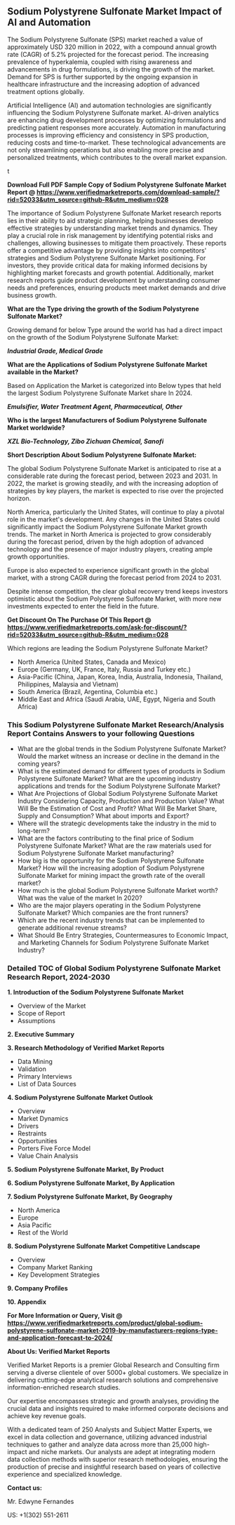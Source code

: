 <h2>Sodium Polystyrene Sulfonate Market Impact of AI and Automation</h2><p>The Sodium Polystyrene Sulfonate (SPS) market reached a value of approximately USD 320 million in 2022, with a compound annual growth rate (CAGR) of 5.2% projected for the forecast period. The increasing prevalence of hyperkalemia, coupled with rising awareness and advancements in drug formulations, is driving the growth of the market. Demand for SPS is further supported by the ongoing expansion in healthcare infrastructure and the increasing adoption of advanced treatment options globally.</p><p>Artificial Intelligence (AI) and automation technologies are significantly influencing the Sodium Polystyrene Sulfonate market. AI-driven analytics are enhancing drug development processes by optimizing formulations and predicting patient responses more accurately. Automation in manufacturing processes is improving efficiency and consistency in SPS production, reducing costs and time-to-market. These technological advancements are not only streamlining operations but also enabling more precise and personalized treatments, which contributes to the overall market expansion.</p>t</p><p id="" class=""><strong>Download Full PDF Sample Copy of Sodium Polystyrene Sulfonate Market Report @ <a href="https://www.verifiedmarketreports.com/download-sample/?rid=52033&utm_source=github-R&utm_medium=028" target="_blank">https://www.verifiedmarketreports.com/download-sample/?rid=52033&utm_source=github-R&utm_medium=028</a></strong></p><p>The importance of&nbsp;Sodium Polystyrene Sulfonate Market research reports lies in their ability to aid strategic planning, helping businesses develop effective strategies by understanding market trends and dynamics. They play a crucial role in risk management by identifying potential risks and challenges, allowing businesses to mitigate them proactively. These reports offer a competitive advantage by providing insights into competitors' strategies and Sodium Polystyrene Sulfonate Market positioning. For investors, they provide critical data for making informed decisions by highlighting market forecasts and growth potential. Additionally, market research reports guide product development by understanding consumer needs and preferences, ensuring products meet market demands and drive business growth.</p><p><strong>What are the&nbsp;Type driving the growth of the Sodium Polystyrene Sulfonate Market?</strong></p><p id="" class="">Growing demand for below Type around the world has had a direct impact on the growth of the Sodium Polystyrene Sulfonate Market:</p><em><strong>Industrial Grade, Medical Grade</strong></em></p><strong>What are the&nbsp;Applications&nbsp;of Sodium Polystyrene Sulfonate Market available in the Market?</strong></p><p id="" class="">Based on Application the Market is categorized into Below types that held the largest Sodium Polystyrene Sulfonate Market share In 2024.</p><em><strong>Emulsifier, Water Treatment Agent, Pharmaceutical, Other</strong></em></p><strong>Who is the largest Manufacturers of Sodium Polystyrene Sulfonate Market worldwide?</strong></p><p><em><strong>XZL Bio-Technology, Zibo Zichuan Chemical, Sanofi</strong></em></p><p id="" class=""><strong>Short Description About Sodium Polystyrene Sulfonate Market:</strong></p><p>The global Sodium Polystyrene Sulfonate Market is anticipated to rise at a considerable rate during the forecast period, between 2023 and 2031. In 2022, the market is growing steadily, and with the increasing adoption of strategies by key players, the market is expected to rise over the projected horizon.</p><p>North America, particularly the United States, will continue to play a pivotal role in the market's development. Any changes in the United States could significantly impact the Sodium Polystyrene Sulfonate Market growth trends. The market in North America is projected to grow considerably during the forecast period, driven by the high adoption of advanced technology and the presence of major industry players, creating ample growth opportunities.</p><p>Europe is also expected to experience significant growth in the global market, with a strong CAGR during the forecast period from 2024 to 2031.</p><p>Despite intense competition, the clear global recovery trend keeps investors optimistic about the Sodium Polystyrene Sulfonate Market, with more new investments expected to enter the field in the future.</p><p id="" class=""><strong>Get Discount On The Purchase Of This Report @ <a href="https://www.verifiedmarketreports.com/ask-for-discount/?rid=52033&utm_source=github-R&utm_medium=028" target="_blank">https://www.verifiedmarketreports.com/ask-for-discount/?rid=52033&utm_source=github-R&utm_medium=028</a></strong></p>Which regions are leading the Sodium Polystyrene Sulfonate Market?</p><ul><li>North America (United States, Canada and Mexico)</li><li>Europe (Germany, UK, France, Italy, Russia and Turkey etc.)</li><li>Asia-Pacific (China, Japan, Korea, India, Australia, Indonesia, Thailand, Philippines, Malaysia and Vietnam)</li><li>South America (Brazil, Argentina, Columbia etc.)</li><li>Middle East and Africa (Saudi Arabia, UAE, Egypt, Nigeria and South Africa)</li></ul><h3 id="" class="">This Sodium Polystyrene Sulfonate Market Research/Analysis Report Contains Answers to your following Questions</h3><ul><li>What are the global trends in the Sodium Polystyrene Sulfonate Market? Would the market witness an increase or decline in the demand in the coming years?</li><li>What is the estimated demand for different types of products in Sodium Polystyrene Sulfonate Market? What are the upcoming industry applications and trends for the Sodium Polystyrene Sulfonate Market?</li><li>What Are Projections of Global Sodium Polystyrene Sulfonate Market Industry Considering Capacity, Production and Production Value? What Will Be the Estimation of Cost and Profit? What Will Be Market Share, Supply and Consumption? What about imports and Export?</li><li>Where will the strategic developments take the industry in the mid to long-term?</li><li>What are the factors contributing to the final price of Sodium Polystyrene Sulfonate Market? What are the raw materials used for Sodium Polystyrene Sulfonate Market manufacturing?</li><li>How big is the opportunity for the Sodium Polystyrene Sulfonate Market? How will the increasing adoption of Sodium Polystyrene Sulfonate Market for mining impact the growth rate of the overall market?</li><li>How much is the global Sodium Polystyrene Sulfonate Market worth? What was the value of the market In 2020?</li><li>Who are the major players operating in the Sodium Polystyrene Sulfonate Market? Which companies are the front runners?</li><li>Which are the recent industry trends that can be implemented to generate additional revenue streams?</li><li>What Should Be Entry Strategies, Countermeasures to Economic Impact, and Marketing Channels for Sodium Polystyrene Sulfonate Market Industry?</li></ul><h3 id="" class="">Detailed TOC of Global Sodium Polystyrene Sulfonate Market Research Report, 2024-2030</h3><p id="" class=""><strong>1. Introduction of the Sodium Polystyrene Sulfonate Market</strong></p><ul><li>Overview of the Market</li><li>Scope of Report</li><li>Assumptions</li></ul><p id="" class=""><strong>2. Executive Summary</strong></p><p id="" class=""><strong>3. Research Methodology of Verified Market Reports</strong></p><ul><li>Data Mining</li><li>Validation</li><li>Primary Interviews</li><li>List of Data Sources</li></ul><p id="" class=""><strong>4. Sodium Polystyrene Sulfonate Market Outlook</strong></p><ul><li>Overview</li><li>Market Dynamics</li><li>Drivers</li><li>Restraints</li><li>Opportunities</li><li>Porters Five Force Model</li><li>Value Chain Analysis</li></ul><p id="" class=""><strong>5. Sodium Polystyrene Sulfonate Market, By Product</strong></p><p id="" class=""><strong>6. Sodium Polystyrene Sulfonate Market, By Application</strong></p><p id="" class=""><strong>7. Sodium Polystyrene Sulfonate Market, By Geography</strong></p><ul><li>North America</li><li>Europe</li><li>Asia Pacific</li><li>Rest of the World</li></ul><p id="" class=""><strong>8. Sodium Polystyrene Sulfonate Market Competitive Landscape</strong></p><ul><li>Overview</li><li>Company Market Ranking</li><li>Key Development Strategies</li></ul><p id="" class=""><strong>9. Company Profiles</strong></p><p id="" class=""><strong>10. Appendix</strong></p><p id="" class=""><strong>For More Information or Query, Visit @ <a href="https://www.verifiedmarketreports.com/product/global-sodium-polystyrene-sulfonate-market-2019-by-manufacturers-regions-type-and-application-forecast-to-2024/" target="_blank">https://www.verifiedmarketreports.com/product/global-sodium-polystyrene-sulfonate-market-2019-by-manufacturers-regions-type-and-application-forecast-to-2024/</a></strong></p><p id="" class=""><strong>About Us: Verified Market Reports</strong></p><p id="" class="">Verified Market Reports is a premier Global Research and Consulting firm serving a diverse clientele of over 5000+ global customers. We specialize in delivering cutting-edge analytical research solutions and comprehensive information-enriched research studies.</p><p id="" class="">Our expertise encompasses strategic and growth analyses, providing the crucial data and insights required to make informed corporate decisions and achieve key revenue goals.</p><p id="" class="">With a dedicated team of 250 Analysts and Subject Matter Experts, we excel in data collection and governance, utilizing advanced industrial techniques to gather and analyze data across more than 25,000 high-impact and niche markets. Our analysts are adept at integrating modern data collection methods with superior research methodologies, ensuring the production of precise and insightful research based on years of collective experience and specialized knowledge.</p><p id="" class=""><strong>Contact us:</strong></p><p id="" class="">Mr. Edwyne Fernandes</p><p id="" class="">US: +1(302) 551-2611</p>